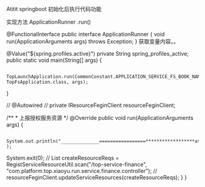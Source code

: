 Atitit springboot 初始化后执行代码功能


实现方法 ApplicationRunner .run()

@FunctionalInterface
public interface ApplicationRunner {
    void run(ApplicationArguments args) throws Exception;
}
获取变量内容。。



   @Value("${spring.profiles.active}")
   private String spring_profiles_active;
   public static void main(String[] args) {

      TopLaunchApplication.run(CommonConstant.APPLICATION_SERVICE_FS_BOOK_NAME, TopFsApplication.class, args);
   }

// @Autowired
// private IResourceFeginClient resourceFeginClient;

   /**
    * 上报授权服务资源
    */
   @Override
   public void run(ApplicationArguments args) {

      System.out.println("______________=================******************atti::"+spring_profiles_active );
   System.exit(0);
//    List<RpcCreateResourceReq> createResourceReqs = RegistServiceResourceUtil.scan("/top-service-finance", "com.platform.top.xiaoyu.run.service.finance.controller");
//     resourceFeginClient.updateServiceResources(createResourceReqs);
   }
}

